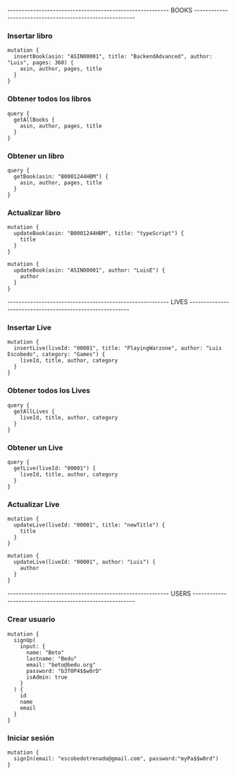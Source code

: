 --------------------------------------------------------- BOOKS ---------------------------------------------------------
### Insertar libro
```
mutation {
  insertBook(asin: "ASIN00001", title: "BackendAdvanced", author: "Luis", pages: 360) {
    asin, author, pages, title
  }
}

```

### Obtener todos los libros
```
query {
  getAllBooks {
    asin, author, pages, title
  }
}
```

### Obtener un libro
```
query {
  getBook(asin: "B0001244HBM") {
    asin, author, pages, title
  }
}
```

### Actualizar libro
``` 
mutation {
  updateBook(asin: "B0001244HBM", title: "typeScript") {
    title
  }
}

mutation {
  updateBook(asin: "ASIN00001", author: "LuisE") {
    author
  }
}
```

--------------------------------------------------------- LIVES ---------------------------------------------------------
### Insertar Live
```
mutation {
  insertLive(liveId: "00001", title: "PlayingWarzone", author: "Luis Escobedo", category: "Games") {
    liveId, title, author, category
  }
}

```

### Obtener todos los Lives
```
query {
  getAllLives {
    liveId, title, author, category
  }
}
```

### Obtener un Live
```
query {
  getLive(liveId: "00001") {
    liveId, title, author, category
  }
}
```

### Actualizar Live
``` 
mutation {
  updateLive(liveId: "00001", title: "newTitle") {
    title
  }
}

mutation {
  updateLive(liveId: "00001", author: "Luis") {
    author
  }
}
```

--------------------------------------------------------- USERS ---------------------------------------------------------

### Crear usuario
```
mutation {
  signUp(
    input: {
      name: "Beto"
      lastname: "Bedu"
      email: "beto@bedu.org"
      password: "b3T0P4$$w0rD"
      isAdmin: true
    }
  ) {
    id
    name
    email
  }
}
```

### Iniciar sesión
```
mutation {
  signIn(email: "escobedotrenado@gmail.com", password:"myPa$$w0rd")
}
```